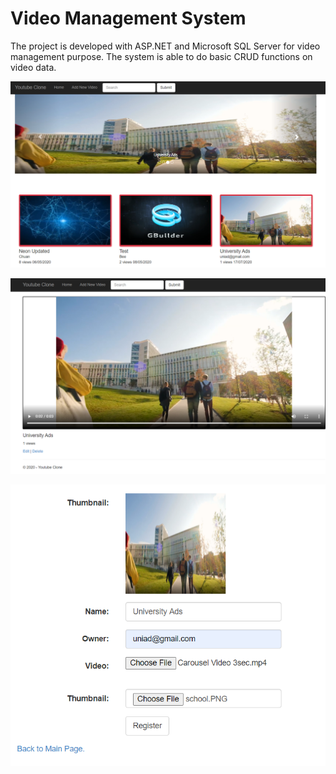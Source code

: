# Video Management System
The project is developed with ASP.NET and Microsoft SQL Server for video management purpose. The system is able to do basic CRUD functions on video data.

![](https://raw.githubusercontent.com/ChuaN15/YoutubeClone/master/YoutubeClone3/Capture3.PNG)


![](https://raw.githubusercontent.com/ChuaN15/YoutubeClone/master/YoutubeClone3/Capture.PNG)


![](https://raw.githubusercontent.com/ChuaN15/YoutubeClone/master/YoutubeClone3/Capture2.PNG)
